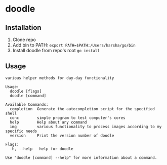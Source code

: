 # doodle

## Installation

1. Clone repo
2. Add bin to PATH: `export PATH=$PATH:/Users/harsha/go/bin`
3. Install doodle from repo's root `go install`

## Usage

```
various helper methods for day-day functionality

Usage:
  doodle [flags]
  doodle [command]

Available Commands:
  completion  Generate the autocompletion script for the specified shell
  conc        simple program to test computer's cores
  help        Help about any command
  img         various functionality to process images according to my specific needs
  version     Print the version number of doodle

Flags:
  -h, --help   help for doodle

Use "doodle [command] --help" for more information about a command.
```
